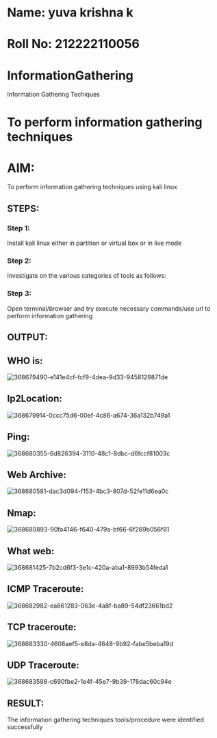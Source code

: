 # Name: yuva krishna k
# Roll No: 212222110056

# InformationGathering
Information Gathering Techiques

# To perform information gathering techniques

# AIM:

To perform information gathering techniques using kali linux 

## STEPS:

### Step 1:

Install kali linux either in partition or virtual box or in live mode

### Step 2:

Investigate on the various categories of tools as follows:

### Step 3:
Open terminal/browser and try execute necessary commands/use url to perform information gathering


## OUTPUT:
## WHO is:

![368679490-e141e4cf-fcf9-4dea-9d33-9458129871de](https://github.com/user-attachments/assets/4f9b9e79-69e2-410c-b0bf-24936c8439af)

## Ip2Location:
![368679914-0ccc75d6-00ef-4c86-a674-36a132b749a1](https://github.com/user-attachments/assets/766e5abc-7e08-4bad-a9b8-26c94e9d1452)

## Ping:
![368680355-6d826394-3110-48c1-8dbc-d6fccf81003c](https://github.com/user-attachments/assets/4fd55960-9978-49aa-ba61-c6495655de68)

## Web Archive:
![368680581-dac3d094-f153-4bc3-807d-52fe11d6ea0c](https://github.com/user-attachments/assets/ecf8e27e-7d90-4620-8008-b67dc090b7e4)

## Nmap:
![368680893-90fa4146-f640-479a-bf66-6f269b056f81](https://github.com/user-attachments/assets/49f538f6-28f2-4dec-9549-6015ab91d3a5)

## What web:
![368681425-7b2cd6f3-3e1c-420a-aba1-8993b54feda1](https://github.com/user-attachments/assets/4df8de62-ddd2-4d6a-a87a-de72cfd9faf2)
## ICMP Traceroute:
![368682982-ea861283-063e-4a8f-ba89-54df23661bd2](https://github.com/user-attachments/assets/2f91921c-51bd-48f0-9197-280b59337525)

## TCP traceroute:
![368683330-4608aef5-e8da-4648-9b92-fabe5beba19d](https://github.com/user-attachments/assets/8052fbad-15b6-4fdf-91e0-b075487d5120)
## UDP Traceroute:
![368683598-c690fbe2-1e4f-45e7-9b39-178dac60c94e](https://github.com/user-attachments/assets/36636d1b-43ec-49ef-a3db-377004b363f3)

## RESULT:
The information gathering techniques tools/procedure were  identified successfully
